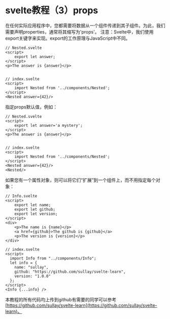 # svelte教程（3）props

在任何实际应用程序中，您都需要将数据从一个组件传递到其子组件。为此，我们需要声明properties，通常将其缩写为'props'。
注意：Svelte中，我们使用export关键字来实现。export的工作原理与JavaScript中不同。
```
// Nested.svelte
<script>
	export let answer;
</script>
<p>The answer is {answer}</p>


// index.svelte
<script>
	import Nested from '../components/Nested';
</script>
<Nested answer={42}/>
```
指定props默认值，例如：
```
// Nested.svelte
<script>
	export let answer='a mystery';
</script>
<p>The answer is {answer}</p>


// index.svelte
<script>
	import Nested from '../components/Nested';
</script>
<Nested answer={42}/>
<Nested/>
```
如果您有一个属性对象，则可以将它们“扩展”到一个组件上，而不用指定每个对象：
```
// Info.svelte
<script>
	export let name;
	export let github;
	export let version;
</script>
<div>
	<p>The name is {name}</p>
	<a href={github}>The github is {github}</a>
	<p>The version is {version}</p>
</div>

// index.svelte
<script>
  import Info from "../components/Info";
  let info = {
    name: "sullay",
    github: "https://github.com/sullay/svelte-learn",
    version: "1.0.0"
  };
</script>
<Info {...info} />

```

本教程的所有代码均上传到github有需要的同学可以参考 [https://github.com/sullay/svelte-learn](https://github.com/sullay/svelte-learn)。